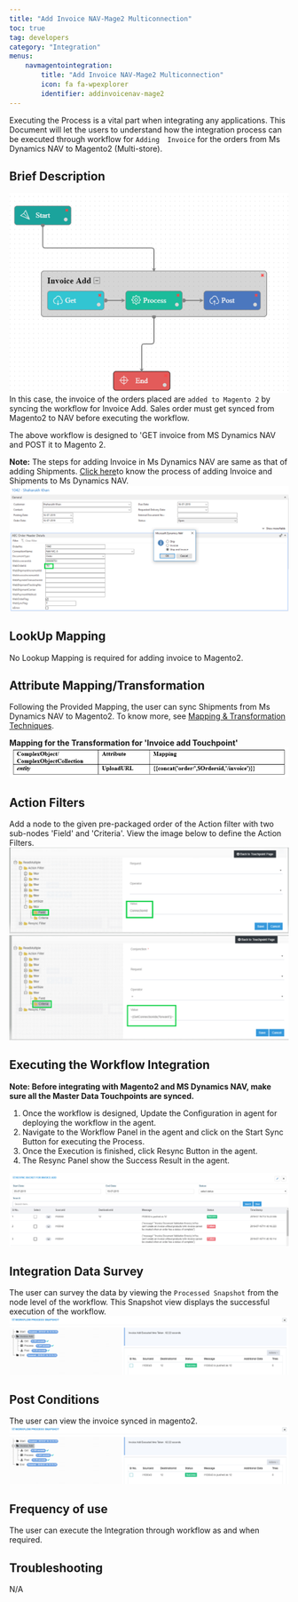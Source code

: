 ```yaml
---
title: "Add Invoice NAV-Mage2 Multiconnection"
toc: true
tag: developers
category: "Integration"
menus: 
    navmagentointegration:
        title: "Add Invoice NAV-Mage2 Multiconnection"
        icon: fa fa-wpexplorer
        identifier: addinvoicenav-mage2
---
```


Executing the Process is a vital part when integrating any applications. This Document will let the users to understand how the integration process can be executed through workflow for `Adding 
Invoice` for the orders from Ms Dynamics NAV to Magento2 (Multi-store).

## Brief Description

![nav-magemulti-invoicewrkflw](/staticfiles/integration/media/nav-magemulti-invoicewrkflw.png)  
In this case, the invoice of the orders placed are `added to Magento 2` by syncing the workflow for Invoice Add. 
Sales order must get synced from Magento2 to NAV before executing the workflow.

The above workflow is designed to 'GET invoice from MS Dynamics NAV and POST it to Magento 2.

**Note:** The steps for adding Invoice in Ms Dynamics NAV are same as that of adding Shipments. [Click here](/integration/shipment/)to know the process of adding Invoice and Shipments to Ms Dynamics NAV.
![nav-magemulti-invoice1](/staticfiles/integration/media/nav-magemulti-invoice1.png)
## LookUp Mapping

No Lookup Mapping is required for adding invoice to Magento2.

## Attribute Mapping/Transformation

Following the Provided Mapping, the user can sync Shipments from Ms Dynamics NAV to Magento2. 
To know more, see [Mapping & Transformation Techniques](/transformation/steps-to-cutomize-prebuilt-mapping/).

**Mapping for the Transformation for 'Invoice add Touchpoint'** 
![nav-magemulti-invoice2](/staticfiles/integration/media/nav-magemulti-invoice2.png)
## Action Filters

Add a node to the given pre-packaged order of the Action filter with two sub-nodes 'Field' and 'Criteria'.
View the image below to define the Action Filters.
![nav-magemulti-invoice3](/staticfiles/integration/media/nav-magemulti-invoice3.png)
![nav-magemulti-invoice4](/staticfiles/integration/media/nav-magemulti-invoice4.png)
## Executing the Workflow Integration
**Note: Before integrating with Magento2 and MS Dynamics NAV, make sure all the Master Data Touchpoints are synced.**

1.	Once the workflow is designed, Update the Configuration in agent for deploying the workflow in the agent.
2.	Navigate to the Workflow Panel in the agent and click on the Start Sync Button for executing the Process.
3.	Once the Execution is finished, click Resync Button in the agent.
4.	The Resync Panel show the Success Result in the agent.

![nav-magemulti-invoice5](/staticfiles/integration/media/nav-magemulti-invoice5.png)
## Integration Data Survey

The user can survey the data by viewing the `Processed Snapshot` from the node level of the workflow.
This Snapshot view displays the successful execution of the workflow.
![nav-magemulti-invoice6](/staticfiles/integration/media/nav-magemulti-invoice6.png)

## Post Conditions

The user can view the invoice synced in magento2.
![nav-magemulti-invoice6](/staticfiles/integration/media/nav-magemulti-invoice6.png)

## Frequency of use
The user can execute the Integration through workflow as and when required.

## Troubleshooting

N/A






